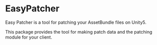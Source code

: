 # EasyPatcher

Easy Patcher is a tool for patching your AssetBundle files on Unity5.

This package provides the tool for making patch data and the patching module for your client.
